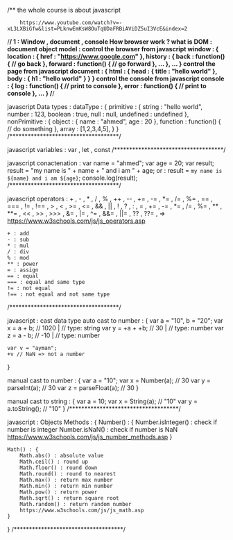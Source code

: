 /**
the whole course is about javascript
```
    https://www.youtube.com/watch?v=-xL3LXBiGfw&list=PLknwEmKsW8OuTqUDaFRBiAViDZ5uI3VcE&index=2
```
/************************************/
1 : Window , document , console
How browser work ? what is DOM : document object model :
control the browser from javascript
window : {
    location : {
        href : "https://www.google.com"
    },
    history : {
        back : function() {
            // go back
        },
        forward : function() {
            // go forward
        },
        ...
    },
    ...
}
control the page from javascript
document : {
    html : {
        head : {
            title : "hello world"
        },
        body : {
            h1 : "hello world"
        }
    }
}
control the console from javascript
console : {
    log : function() {
        // print to console
    },
    error : function() {
        // print to console
    },
    ...
}
/************************************/

javascript Data types :
dataType : {
    primitive : {
        string : "hello world",
        number : 123,
        boolean : true,
        null : null,
        undefined : undefined
    },
    nonPrimitive : {
        object : {
            name : "ahmed",
            age : 20
        },
        function : function() {
            // do something
        },
        array : [1,2,3,4,5],
    }
}
/************************************/

javascript variables : var , let , const
/************************************/

javascript conactenation : 
    var name = "ahmed";
    var age = 20;
    var result;
    result = "my name is " + name + " and i am " + age; 
    or :
    result = `my name is ${name} and i am ${age}`;
    console.log(result);
/************************************/

javascript operators : 
    + , - , * , / , % , ++ , -- , += , -= , *= , /= , %= , == , === , != , !== , > , < , >= , <= , && , || , ! , ? , : , = , += , -= , *= , /= , %= , ** , **= , << , >> , >>> , &= , |= , ^= , &&= , ||= , ?? , ??= , =>
    https://www.w3schools.com/js/js_operators.asp

    + : add
    - : sub
    * : mul
    / : div
    % : mod
    ** : power
    = : assign
    == : equal
    === : equal and same type
    != : not equal
    !== : not equal and not same type
/************************************/

javascript : cast data type
auto cast to number : {
    var a = "10", b = "20";
    var x = a + b;   // 1020 | // type: string
    var y = +a + +b; // 30   | // type: number
    var z = a - b;   // -10  | // type: number

    var v = "ayman";
    +v // NaN => not a number
}

manual cast to number : {
    var a = "10";
    var x = Number(a);      // 30
    var y = parseInt(a);    // 30
    var z = parseFloat(a);  // 30
}

manual cast to string : {
    var a = 10;
    var x = String(a);      // "10"
    var y = a.toString();   // "10"
}
/************************************/

javascript : 
Objects Methods : {
    Number() : {
        Number.isInteger() : check if number is integer
        Number.isNaN() : check if number is NaN
        https://www.w3schools.com/js/js_number_methods.asp
    }

    Math() : {
        Math.abs() : absolute value
        Math.ceil() : round up
        Math.floor() : round down
        Math.round() : round to nearest
        Math.max() : return max number
        Math.min() : return min number
        Math.pow() : return power
        Math.sqrt() : return square root
        Math.random() : return random number
        https://www.w3schools.com/js/js_math.asp
    }
}
/************************************/
 